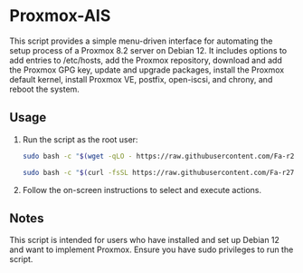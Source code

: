 # Proxmox-AIS

This script provides a simple menu-driven interface for automating the setup process of a Proxmox 8.2 server on Debian 12. It includes options to add entries to /etc/hosts, add the Proxmox repository, download and add the Proxmox GPG key, update and upgrade packages, install the Proxmox default kernel, install Proxmox VE, postfix, open-iscsi, and chrony, and reboot the system.

## Usage

1. Run the script as the root user:
 
   ```bash
   sudo bash -c "$(wget -qLO - https://raw.githubusercontent.com/Fa-r27-aD/Proxmox-AIS/main/pve8-2-ais.sh)"
   ```
   ```bash
   sudo bash -c "$(curl -fsSL https://raw.githubusercontent.com/Fa-r27-aD/Proxmox-AIS/main/pve8-2-ais.sh)"
   ```
   
2. Follow the on-screen instructions to select and execute actions.

## Notes

This script is intended for users who have installed and set up Debian 12 and want to implement Proxmox.
Ensure you have sudo privileges to run the script.
